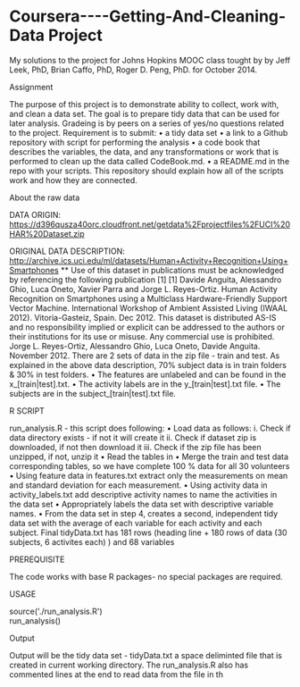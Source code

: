 Coursera----Getting-And-Cleaning-Data Project
=============================================

My solutions to the project for Johns Hopkins MOOC class tought by by Jeff Leek, PhD, Brian Caffo, PhD, Roger D. Peng, PhD. for October 2014.

Assignment

The purpose of this project is to demonstrate ability to collect, work with, and clean a data set. The goal is to prepare tidy data that can be used for later analysis. Gradeing is by peers on a series of yes/no questions related to the project. Requirement is to submit:
•	a tidy data set 
•	a link to a Github repository with script for performing the analysis
•	a code book that describes the variables, the data, and any transformations or work that is performed to clean up the data called CodeBook.md. 
•	a README.md in the repo with your scripts. 
This repository should explain how all of the scripts work and how they are connected.  
 
About the raw data

DATA ORIGIN: https://d396qusza40orc.cloudfront.net/getdata%2Fprojectfiles%2FUCI%20HAR%20Dataset.zip

ORIGINAL DATA DESCRIPTION: http://archive.ics.uci.edu/ml/datasets/Human+Activity+Recognition+Using+Smartphones
** Use of this dataset in publications must be acknowledged by referencing the following publication [1] [1] Davide Anguita, Alessandro Ghio, Luca Oneto, Xavier Parra and Jorge L. Reyes-Ortiz. Human Activity Recognition on Smartphones using a Multiclass Hardware-Friendly Support Vector Machine. International Workshop of Ambient Assisted Living (IWAAL 2012). Vitoria-Gasteiz, Spain. Dec 2012. This dataset is distributed AS-IS and no responsibility implied or explicit can be addressed to the authors or their institutions for its use or misuse. Any commercial use is prohibited. Jorge L. Reyes-Ortiz, Alessandro Ghio, Luca Oneto, Davide Anguita. November 2012.
There are 2 sets of data in the zip file - train and test. As explained in the above data description, 70% subject data is in train folders & 30% in test folders.
•	The features are unlabeled and can be found in the x_[train|test].txt. 
•	The activity labels are in the y_[train|test].txt file. 
•	The subjects are in the subject_[train|test].txt file.

R SCRIPT

run_analysis.R - this script does following:
•	Load data as follows:
i.	Check if data directory exists - if not it will create it
ii.	Check if dataset zip is downloaded, if not then download it
iii.	Check if the zip file has been unzipped, if not, unzip it
•	Read the tables in
•	Merge the train and test data corresponding tables, so we have complete 100 % data for all 30 volunteers
•	Using feature data in features.txt extract only the measurements on mean and standard deviation for each measurement. 
•	Using activity data in activity_labels.txt  add descriptive activity names to name the activities in the data set
•	Appropriately labels the data set with descriptive variable names. 
•	From the data set in step 4, creates a second, independent tidy data set with the average of each variable for each activity and each subject. Final tidyData.txt has 181 rows (heading line + 180 rows of data (30 subjects, 6 activites each) ) and 68 variables 

PREREQUISITE

The code works with base R packages- no special packages are required.

USAGE

source('./run_analysis.R')  
run_analysis()

Output

Output will be the tidy data set - tidyData.txt a space deliminted file that is created in current working directory. The run_analysis.R also has commented lines at the end to read data from the file in th
